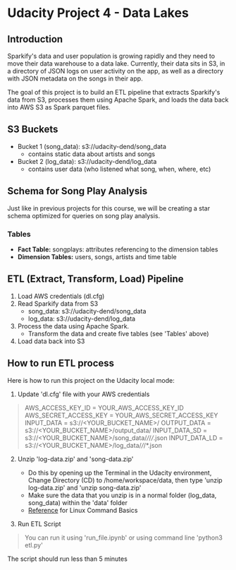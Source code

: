 # Udacity Project 4 - Data Lakes

## Introduction
Sparkify's data and user population is growing rapidly and they need to move their data warehouse to a data lake. Currently, their data sits in S3, in a directory of JSON logs on user activity on the app, as well as a directory with JSON metadata on the songs in their app.

The goal of this project is to build an ETL pipeline that extracts Sparkify's data from S3, processes them using Apache Spark, and loads the data back into AWS S3 as Spark parquet files.

## S3 Buckets
- Bucket 1 (song_data): s3://udacity-dend/song_data 
    - contains static data about artists and songs
- Bucket 2 (log_data): s3://udacity-dend/log_data 
    - contains user data (who listened what song, when, where, etc)
    
## Schema for Song Play Analysis
Just like in previous projects for this course, we will be creating a star schema optimized for queries on song play analysis.

### Tables
- **Fact Table:** songplays: attributes referencing to the dimension tables
- **Dimension Tables:** users, songs, artists and time table

## ETL (Extract, Transform, Load) Pipeline
1. Load AWS credentials  (dl.cfg)
2. Read Sparkify data from S3
    - song_data: s3://udacity-dend/song_data
    - log_data: s3://udacity-dend/log_data
3. Process the data using Apache Spark.
    - Transform the data and create five tables (see 'Tables' above)
4. Load data back into S3
    


## How to run ETL process
Here is how to run this project on the Udacity local mode:
1. Update 'dl.cfg' file with your AWS credentials
> AWS_ACCESS_KEY_ID     = YOUR_AWS_ACCESS_KEY_ID
> AWS_SECRET_ACCESS_KEY = YOUR_AWS_SECRET_ACCESS_KEY
> INPUT_DATA            = s3://<YOUR_BUCKET_NAME>/
> OUTPUT_DATA           = s3://<YOUR_BUCKET_NAME>/output_data/
> INPUT_DATA_SD         = s3://<YOUR_BUCKET_NAME>/song_data/*/*/*/*.json
> INPUT_DATA_LD         = s3://<YOUR_BUCKET_NAME>/log_data/*/*/*.json



2. Unzip 'log-data.zip' and 'song-data.zip'
    - Do this by opening up the Terminal in the Udacity environment, Change Directory (CD) to /home/workspace/data, then type 'unzip log-data.zip' and 'unzip song-data.zip'
    - Make sure the data that you unzip is in a normal folder (log_data, song_data) within the 'data' folder
    - [Reference](https://mathalope.co.uk/udacity-linux-command-basics/) for Linux Command Basics
    
3. Run ETL Script
 > You can run it using 'run_file.ipynb' or using command line 'python3 etl.py'
 
The script should run less than 5 minutes

    
